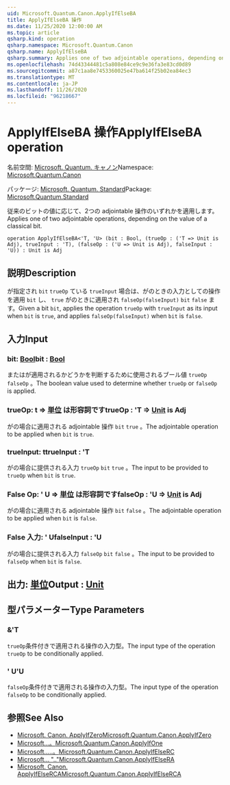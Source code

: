 ```yaml
---
uid: Microsoft.Quantum.Canon.ApplyIfElseBA
title: ApplyIfElseBA 操作
ms.date: 11/25/2020 12:00:00 AM
ms.topic: article
qsharp.kind: operation
qsharp.namespace: Microsoft.Quantum.Canon
qsharp.name: ApplyIfElseBA
qsharp.summary: Applies one of two adjointable operations, depending on the value of a classical bit.
ms.openlocfilehash: 74d43344481c5a808e84ce9c9e36fa3e83cd0d89
ms.sourcegitcommit: a87c1aa8e7453360025e47ba614f25b02ea84ec3
ms.translationtype: MT
ms.contentlocale: ja-JP
ms.lasthandoff: 11/26/2020
ms.locfileid: "96218667"
---
```

# <a name="applyifelseba-operation"></a><span data-ttu-id="0b74a-102">ApplyIfElseBA 操作</span><span class="sxs-lookup"><span data-stu-id="0b74a-102">ApplyIfElseBA operation</span></span>

<span data-ttu-id="0b74a-103">名前空間: [Microsoft. Quantum. キャノン](xref:Microsoft.Quantum.Canon)</span><span class="sxs-lookup"><span data-stu-id="0b74a-103">Namespace: [Microsoft.Quantum.Canon](xref:Microsoft.Quantum.Canon)</span></span>

<span data-ttu-id="0b74a-104">パッケージ: [Microsoft. Quantum. Standard](https://nuget.org/packages/Microsoft.Quantum.Standard)</span><span class="sxs-lookup"><span data-stu-id="0b74a-104">Package: [Microsoft.Quantum.Standard](https://nuget.org/packages/Microsoft.Quantum.Standard)</span></span>


<span data-ttu-id="0b74a-105">従来のビットの値に応じて、2つの adjointable 操作のいずれかを適用します。</span><span class="sxs-lookup"><span data-stu-id="0b74a-105">Applies one of two adjointable operations, depending on the value of a classical bit.</span></span>

```qsharp
operation ApplyIfElseBA<'T, 'U> (bit : Bool, (trueOp : ('T => Unit is Adj), trueInput : 'T), (falseOp : ('U => Unit is Adj), falseInput : 'U)) : Unit is Adj
```


## <a name="description"></a><span data-ttu-id="0b74a-106">説明</span><span class="sxs-lookup"><span data-stu-id="0b74a-106">Description</span></span>

<span data-ttu-id="0b74a-107">が指定され `bit` `trueOp` ている `trueInput` 場合は、がのときの入力としての操作を適用 `bit` し、 `true` がのときに適用され `falseOp(falseInput)` `bit` `false` ます。</span><span class="sxs-lookup"><span data-stu-id="0b74a-107">Given a bit `bit`, applies the operation `trueOp` with `trueInput` as its input when `bit` is `true`, and applies `falseOp(falseInput)` when `bit` is `false`.</span></span>

## <a name="input"></a><span data-ttu-id="0b74a-108">入力</span><span class="sxs-lookup"><span data-stu-id="0b74a-108">Input</span></span>

### <a name="bit--bool"></a><span data-ttu-id="0b74a-109">bit: [Bool](xref:microsoft.quantum.lang-ref.bool)</span><span class="sxs-lookup"><span data-stu-id="0b74a-109">bit : [Bool](xref:microsoft.quantum.lang-ref.bool)</span></span>

<span data-ttu-id="0b74a-110">またはが適用されるかどうかを判断するために使用されるブール値 `trueOp` `falseOp` 。</span><span class="sxs-lookup"><span data-stu-id="0b74a-110">The boolean value used to determine whether `trueOp` or `falseOp` is applied.</span></span>


### <a name="trueop--t--unit--is-adj"></a><span data-ttu-id="0b74a-111">trueOp: t => [単位](xref:microsoft.quantum.lang-ref.unit)  は形容詞です</span><span class="sxs-lookup"><span data-stu-id="0b74a-111">trueOp : 'T => [Unit](xref:microsoft.quantum.lang-ref.unit)  is Adj</span></span>

<span data-ttu-id="0b74a-112">がの場合に適用される adjointable 操作 `bit` `true` 。</span><span class="sxs-lookup"><span data-stu-id="0b74a-112">The adjointable operation to be applied when `bit` is `true`.</span></span>


### <a name="trueinput--t"></a><span data-ttu-id="0b74a-113">trueInput: t</span><span class="sxs-lookup"><span data-stu-id="0b74a-113">trueInput : 'T</span></span>

<span data-ttu-id="0b74a-114">がの場合に提供される入力 `trueOp` `bit` `true` 。</span><span class="sxs-lookup"><span data-stu-id="0b74a-114">The input to be provided to `trueOp` when `bit` is `true`.</span></span>


### <a name="falseop--u--unit--is-adj"></a><span data-ttu-id="0b74a-115">False Op: ' U => [単位](xref:microsoft.quantum.lang-ref.unit)  は形容詞です</span><span class="sxs-lookup"><span data-stu-id="0b74a-115">falseOp : 'U => [Unit](xref:microsoft.quantum.lang-ref.unit)  is Adj</span></span>

<span data-ttu-id="0b74a-116">がの場合に適用される adjointable 操作 `bit` `false` 。</span><span class="sxs-lookup"><span data-stu-id="0b74a-116">The adjointable operation to be applied when `bit` is `false`.</span></span>


### <a name="falseinput--u"></a><span data-ttu-id="0b74a-117">False 入力: ' U</span><span class="sxs-lookup"><span data-stu-id="0b74a-117">falseInput : 'U</span></span>

<span data-ttu-id="0b74a-118">がの場合に提供される入力 `falseOp` `bit` `false` 。</span><span class="sxs-lookup"><span data-stu-id="0b74a-118">The input to be provided to `falseOp` when `bit` is `false`.</span></span>



## <a name="output--unit"></a><span data-ttu-id="0b74a-119">出力: [単位](xref:microsoft.quantum.lang-ref.unit)</span><span class="sxs-lookup"><span data-stu-id="0b74a-119">Output : [Unit](xref:microsoft.quantum.lang-ref.unit)</span></span>



## <a name="type-parameters"></a><span data-ttu-id="0b74a-120">型パラメーター</span><span class="sxs-lookup"><span data-stu-id="0b74a-120">Type Parameters</span></span>

### <a name="t"></a><span data-ttu-id="0b74a-121">&</span><span class="sxs-lookup"><span data-stu-id="0b74a-121">'T</span></span>

<span data-ttu-id="0b74a-122">`trueOp`条件付きで適用される操作の入力型。</span><span class="sxs-lookup"><span data-stu-id="0b74a-122">The input type of the operation `trueOp` to be conditionally applied.</span></span>
### <a name="u"></a><span data-ttu-id="0b74a-123">' U</span><span class="sxs-lookup"><span data-stu-id="0b74a-123">'U</span></span>

<span data-ttu-id="0b74a-124">`falseOp`条件付きで適用される操作の入力型。</span><span class="sxs-lookup"><span data-stu-id="0b74a-124">The input type of the operation `falseOp` to be conditionally applied.</span></span>

## <a name="see-also"></a><span data-ttu-id="0b74a-125">参照</span><span class="sxs-lookup"><span data-stu-id="0b74a-125">See Also</span></span>

- [<span data-ttu-id="0b74a-126">Microsoft. Canon. ApplyIfZero</span><span class="sxs-lookup"><span data-stu-id="0b74a-126">Microsoft.Quantum.Canon.ApplyIfZero</span></span>](xref:Microsoft.Quantum.Canon.ApplyIfZero)
- [<span data-ttu-id="0b74a-127">Microsoft...。</span><span class="sxs-lookup"><span data-stu-id="0b74a-127">Microsoft.Quantum.Canon.ApplyIfOne</span></span>](xref:Microsoft.Quantum.Canon.ApplyIfOne)
- [<span data-ttu-id="0b74a-128">Microsoft.....。</span><span class="sxs-lookup"><span data-stu-id="0b74a-128">Microsoft.Quantum.Canon.ApplyIfElseRC</span></span>](xref:Microsoft.Quantum.Canon.ApplyIfElseRC)
- [<span data-ttu-id="0b74a-129">Microsoft... ".."</span><span class="sxs-lookup"><span data-stu-id="0b74a-129">Microsoft.Quantum.Canon.ApplyIfElseRA</span></span>](xref:Microsoft.Quantum.Canon.ApplyIfElseRA)
- [<span data-ttu-id="0b74a-130">Microsoft. Canon. ApplyIfElseRCA</span><span class="sxs-lookup"><span data-stu-id="0b74a-130">Microsoft.Quantum.Canon.ApplyIfElseRCA</span></span>](xref:Microsoft.Quantum.Canon.ApplyIfElseRCA)
